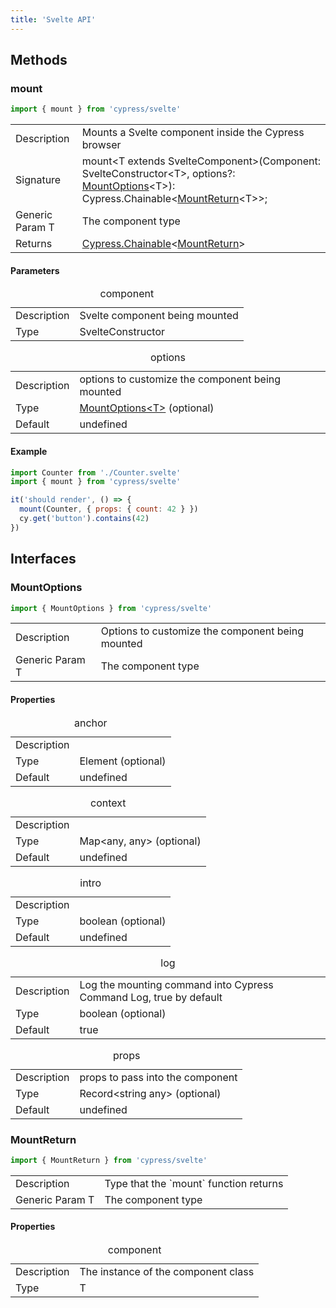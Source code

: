 ```yaml
---
title: 'Svelte API'
---
```


## Methods

### mount

```js
import { mount } from 'cypress/svelte'
```

<table class="api-table">
  <tr>
    <td>Description</td>
    <td>
      Mounts a Svelte component inside the Cypress browser
    </td>  
  </tr>
  <tr>
    <td>Signature</td>
    <td>mount&lt;T extends SvelteComponent&gt;(Component: SvelteConstructor&lt;T&gt;, options?: <a href="#MountOptions">MountOptions</a>&lt;T&gt;): Cypress.Chainable&lt;<a href="#MountReturn">MountReturn</a>&lt;T&gt;&gt;;</td>
  </tr>
  <tr>
    <td>Generic Param T</td>
    <td>
      The component type
    </td>  
  </tr>
  <tr>
    <td>Returns</td>
    <td><a href="/guides/core-concepts/introduction-to-cypress#Chains-of-Commands"
    >Cypress.Chainable</a>&lt;<a href="#MountReturn">MountReturn</a>&gt;</td>
  </tr>
</table>

#### Parameters

<table class="api-table">
  <caption>component</caption>
  <tr>
    <td>Description</td>
    <td>Svelte component being mounted</td>
  </tr>
  <tr>
    <td>Type</td>
    <td>SvelteConstructor<T></td>
  </tr>
</table>

<table class="api-table">  
  <caption>options</caption>
  <tr>
    <td>Description</td>
    <td>options to customize the component being mounted</td>
  </tr>
  <tr>
    <td>Type</td>
    <td> <a href="#MountOptions">MountOptions&lt;T&gt;</a> (optional)</td>
  </tr>
  <tr>
    <td>Default</td>
    <td>undefined</td>
  </tr>
</table>

#### Example

```js
import Counter from './Counter.svelte'
import { mount } from 'cypress/svelte'

it('should render', () => {
  mount(Counter, { props: { count: 42 } })
  cy.get('button').contains(42)
})
```

## Interfaces

### MountOptions

```js
import { MountOptions } from 'cypress/svelte'
```

<table class="api-table">
  <tr>
    <td>Description</td>
    <td>
      Options to customize the component being mounted
    </td>  
  </tr>
  <tr>
    <td>Generic Param T</td>
    <td>
      The component type
    </td>  
  </tr>
</table>

#### Properties

<table class="api-table">
  <caption>anchor</caption>
  <tr>
    <td>Description</td>
    <td></td>
  </tr>
  <tr>
    <td>Type</td>
    <td>Element (optional)</td>
  </tr>
  <tr>
    <td>Default</td>
    <td>undefined</td>
  </tr>  
</table>

<table class="api-table">
  <caption>context</caption>
  <tr>
    <td>Description</td>
    <td></td>
  </tr>
  <tr>
    <td>Type</td>
    <td>Map&lt;any, any&gt; (optional)</td>
  </tr>
  <tr>
    <td>Default</td>
    <td>undefined</td>
  </tr>  
</table>

<table class="api-table">
  <caption>intro</caption>
  <tr>
    <td>Description</td>
    <td></td>
  </tr>
  <tr>
    <td>Type</td>
    <td>boolean (optional)</td>
  </tr>
  <tr>
    <td>Default</td>
    <td>undefined</td>
  </tr>  
</table>

<table class="api-table">
  <caption>log</caption>
  <tr>
    <td>Description</td>
    <td>Log the mounting command into Cypress Command Log, true by default</td>
  </tr>
  <tr>
    <td>Type</td>
    <td>boolean (optional)</td>
  </tr>
  <tr>
    <td>Default</td>
    <td>true</td>
  </tr>
</table>

<table class="api-table">
  <caption>props</caption>
  <tr>
    <td>Description</td>
    <td>props to pass into the component</td>
  </tr>
  <tr>
    <td>Type</td>
    <td>Record&lt;string any&gt; (optional)</td>
  </tr>
  <tr>
    <td>Default</td>
    <td>undefined</td>
  </tr>  
</table>

### MountReturn

```js
import { MountReturn } from 'cypress/svelte'
```

<table class="api-table">
  <tr>
    <td>Description</td>
    <td>
      Type that the `mount` function returns
    </td>  
  </tr>
  <tr>
    <td>Generic Param T</td>
    <td>
      The component type
    </td>  
  </tr>
</table>

#### Properties

<table class="api-table">
  <caption>component</caption>
  <tr>
    <td>Description</td>
    <td>The instance of the component class</td>
  </tr>
  <tr>
    <td>Type</td>
    <td>T</td>
  </tr>
</table>

